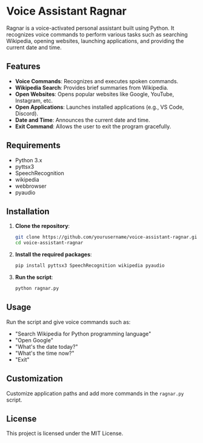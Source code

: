 # Voice Assistant Ragnar

Ragnar is a voice-activated personal assistant built using Python. It recognizes voice commands to perform various tasks such as searching Wikipedia, opening websites, launching applications, and providing the current date and time.

## Features

- **Voice Commands**: Recognizes and executes spoken commands.
- **Wikipedia Search**: Provides brief summaries from Wikipedia.
- **Open Websites**: Opens popular websites like Google, YouTube, Instagram, etc.
- **Open Applications**: Launches installed applications (e.g., VS Code, Discord).
- **Date and Time**: Announces the current date and time.
- **Exit Command**: Allows the user to exit the program gracefully.

## Requirements

- Python 3.x
- pyttsx3
- SpeechRecognition
- wikipedia
- webbrowser
- pyaudio

## Installation

1. **Clone the repository**:
    ```bash
    git clone https://github.com/yourusername/voice-assistant-ragnar.git
    cd voice-assistant-ragnar
    ```

2. **Install the required packages**:
    ```bash
    pip install pyttsx3 SpeechRecognition wikipedia pyaudio
    ```

3. **Run the script**:
    ```bash
    python ragnar.py
    ```

## Usage

Run the script and give voice commands such as:
- "Search Wikipedia for Python programming language"
- "Open Google"
- "What's the date today?"
- "What's the time now?"
- "Exit"

## Customization

Customize application paths and add more commands in the `ragnar.py` script.

## License

This project is licensed under the MIT License.
